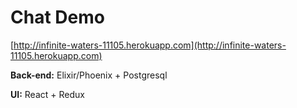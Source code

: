 # Chat Demo

[http://infinite-waters-11105.herokuapp.com](http://infinite-waters-11105.herokuapp.com)

**Back-end:** Elixir/Phoenix + Postgresql

**UI:** React + Redux 
